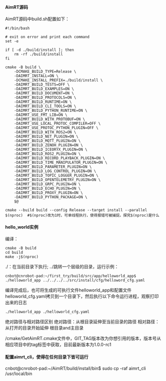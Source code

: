 
#### AimRT源码
AimRT源码中build.sh配置如下：
```
#!/bin/bash

# exit on error and print each command
set -e

if [ -d ./build/install ]; then
    rm -rf ./build/install
fi

cmake -B build \
    -DCMAKE_BUILD_TYPE=Release \
    -DAIMRT_INSTALL=ON \
    -DCMAKE_INSTALL_PREFIX=./build/install \
    -DAIMRT_BUILD_TESTS=OFF \
    -DAIMRT_BUILD_EXAMPLES=ON \
    -DAIMRT_BUILD_DOCUMENT=ON \
    -DAIMRT_BUILD_PROTOCOLS=ON \
    -DAIMRT_BUILD_RUNTIME=ON \
    -DAIMRT_BUILD_CLI_TOOLS=ON \
    -DAIMRT_BUILD_PYTHON_RUNTIME=ON \
    -DAIMRT_USE_FMT_LIB=ON \
    -DAIMRT_BUILD_WITH_PROTOBUF=ON \
    -DAIMRT_USE_LOCAL_PROTOC_COMPILER=OFF \
    -DAIMRT_USE_PROTOC_PYTHON_PLUGIN=OFF \
    -DAIMRT_BUILD_WITH_ROS2=ON \
    -DAIMRT_BUILD_NET_PLUGIN=ON \
    -DAIMRT_BUILD_MQTT_PLUGIN=ON \
    -DAIMRT_BUILD_ZENOH_PLUGIN=ON \
    -DAIMRT_BUILD_ICEORYX_PLUGIN=ON \
    -DAIMRT_BUILD_ROS2_PLUGIN=ON \
    -DAIMRT_BUILD_RECORD_PLAYBACK_PLUGIN=ON \
    -DAIMRT_BUILD_TIME_MANIPULATOR_PLUGIN=ON \
    -DAIMRT_BUILD_PARAMETER_PLUGIN=ON \
    -DAIMRT_BUILD_LOG_CONTROL_PLUGIN=ON \
    -DAIMRT_BUILD_TOPIC_LOGGER_PLUGIN=ON \
    -DAIMRT_BUILD_OPENTELEMETRY_PLUGIN=ON \
    -DAIMRT_BUILD_GRPC_PLUGIN=ON \
    -DAIMRT_BUILD_ECHO_PLUGIN=ON \
    -DAIMRT_BUILD_PROXY_PLUGIN=ON \
    -DAIMRT_BUILD_PYTHON_PACKAGE=ON \
    $@

cmake --build build --config Release --target install --parallel $(nproc)  #$(nproc)改为1时，可单线程执行，使得报错可被捕捉。探究$(nproc)是什么
```

#### hello_world实例
编译：
```
cmake -B build
cd build
make -j$(nproc)
```

./：在当前目录下执行;
../跳转一个层级的目录，运行示例：
```
cnbot@cnrobot-pad:~/first_try/build/src/app/helloworld_app$ ./helloworld_app ../../../../src/install/cfg/helloword_cfg.yaml
```

编译完成后，也可将生成的可执行文件helloworld_app和配置文件helloworld_cfg.yaml拷贝到一个目录下，然后执行以下命令运行进程，观察打印出来的日志
```
./helloworld_app ./helloworld_cfg.yaml
```

绝对路径与相对路径区别
绝对路径：从根目录延伸至当前目录的路径
相对路径：从打开的目录开始延伸
根目录and主目录

/cmake/GetAimRT.cmake文件中，GIT_TAG版本改为你想引用的版本，版本号从相应项目中的tag标签中获取，目前最新版本为1.0.0-rc1


#### 配置aimrt_cli，使得在任何目录下皆可运行
cnbot@cnrobot-pad:~/AimRT/build/install/bin$ sudo cp -raf aimrt_cli /usr/local/bin
 